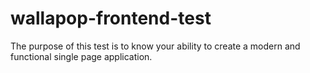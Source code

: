 # wallapop-frontend-test
The purpose of this test is to know your ability to create a modern and functional single page application.
